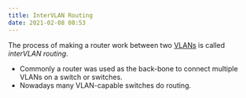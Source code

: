 ```yaml
---
title: InterVLAN Routing
date: 2021-02-08 08:53
---
```

The process of making a router work between two
[VLANs](2021-02-06--11-07-41Z--vlan.md) is called _interVLAN routing_.

* Commonly a router was used as the back-bone to connect multiple VLANs on a
	switch or switches.
* Nowadays many VLAN-capable switches do routing. 
